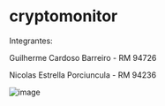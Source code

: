 # cryptomonitor

Integrantes:

Guilherme Cardoso Barreiro - RM 94726 

Nicolas Estrella Porciuncula - RM 94236

![image](https://github.com/user-attachments/assets/669baf3c-fadb-43b8-a714-11ffe14901f6)

